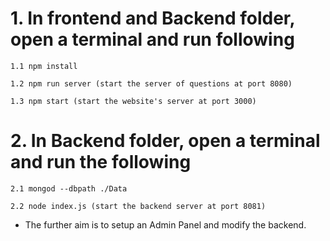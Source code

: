 # 1. In frontend and Backend folder, open a terminal and run following
   
	1.1 npm install
   
	1.2 npm run server (start the server of questions at port 8080)
   
	1.3 npm start (start the website's server at port 3000)
	

# 2. In Backend folder, open a terminal and run the following
   
	2.1 mongod --dbpath ./Data
   
	2.2 node index.js (start the backend server at port 8081)

* The further aim is to setup an Admin Panel and modify the backend.
